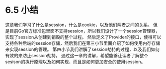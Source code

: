 # 6.5 小结
这章我们学习了什么是session，什么是cookie，以及他们两者之间的关系。
但是目前Go官方标准包里面不支持session，所以我们设计了一个session管理器，实现了session从创建到销毁的整个过程。
然后定义了Provider的接口，使得可以支持各种后端的session存储，然后我们在第三小节里面介绍了如何使用内存存储来实现session的管理。
第四小节我们讲解了session劫持的过程，以及我们如何有效的来防止session劫持。
通过这一章的讲解，希望能够让读者了解整个sesison的执行原理以及如何实现，而且是如何更加安全的使用session。

